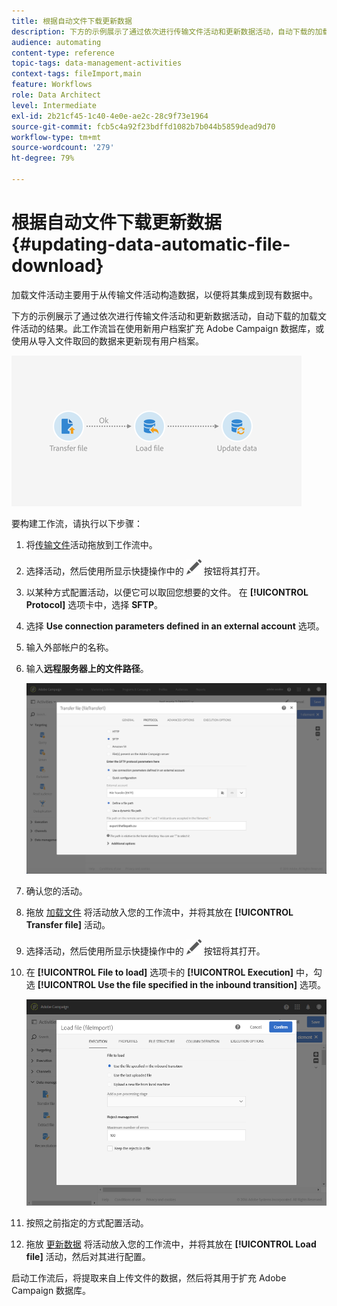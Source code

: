 ```yaml
---
title: 根据自动文件下载更新数据
description: 下方的示例展示了通过依次进行传输文件活动和更新数据活动，自动下载的加载文件活动的结果。
audience: automating
content-type: reference
topic-tags: data-management-activities
context-tags: fileImport,main
feature: Workflows
role: Data Architect
level: Intermediate
exl-id: 2b21cf45-1c40-4e0e-ae2c-28c9f73e1964
source-git-commit: fcb5c4a92f23bdffd1082b7b044b5859dead9d70
workflow-type: tm+mt
source-wordcount: '279'
ht-degree: 79%

---
```


# 根据自动文件下载更新数据 {#updating-data-automatic-file-download}

加载文件活动主要用于从传输文件活动构造数据，以便将其集成到现有数据中。

下方的示例展示了通过依次进行传输文件活动和更新数据活动，自动下载的加载文件活动的结果。此工作流旨在使用新用户档案扩充 Adobe Campaign 数据库，或使用从导入文件取回的数据来更新现有用户档案。

![](assets/load_file_workflow_ex1.png)

要构建工作流，请执行以下步骤：

1. 将[传输文件](../../automating/using/transfer-file.md)活动拖放到工作流中。
1. 选择活动，然后使用所显示快捷操作中的 ![](assets/edit_darkgrey-24px.png) 按钮将其打开。
1. 以某种方式配置活动，以便它可以取回您想要的文件。 在 **[!UICONTROL Protocol]** 选项卡中，选择 **SFTP**。
1. 选择 **Use connection parameters defined in an external account** 选项。
1. 输入外部帐户的名称。
1. 输入&#x200B;**远程服务器上的文件路径**。

   ![](assets/wkf_file_transfer_07.png)

1. 确认您的活动。
1. 拖放 [加载文件](../../automating/using/load-file.md) 将活动放入您的工作流中，并将其放在 **[!UICONTROL Transfer file]** 活动。
1. 选择活动，然后使用所显示快捷操作中的 ![](assets/edit_darkgrey-24px.png) 按钮将其打开。
1. 在 **[!UICONTROL File to load]** 选项卡的 **[!UICONTROL Execution]** 中，勾选 **[!UICONTROL Use the file specified in the inbound transition]** 选项。

   ![](assets/wkf_file_loading8.png)

1. 按照之前指定的方式配置活动。
1. 拖放 [更新数据](../../automating/using/update-data.md) 将活动放入您的工作流中，并将其放在 **[!UICONTROL Load file]** 活动，然后对其进行配置。

启动工作流后，将提取来自上传文件的数据，然后将其用于扩充 Adobe Campaign 数据库。
